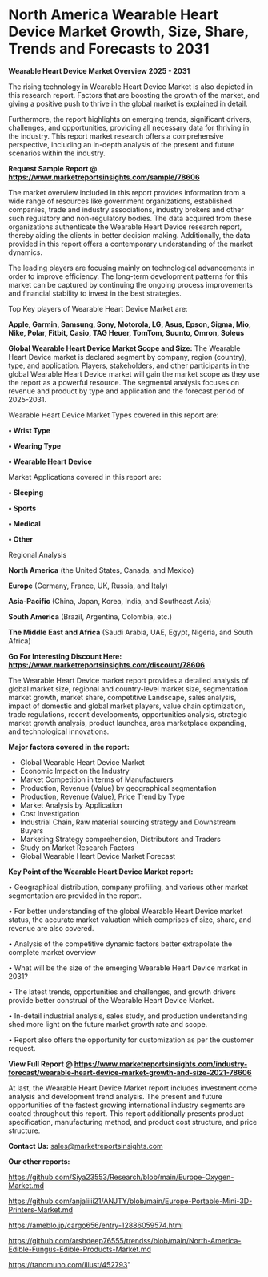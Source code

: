 # North America Wearable Heart Device Market Growth, Size, Share, Trends and Forecasts to 2031

<Strong> Wearable Heart Device Market Overview 2025 - 2031</strong>

The rising technology in Wearable Heart Device Market is also depicted in this research report. Factors that are boosting the growth of the market, and giving a positive push to thrive in the global market is explained in detail.

Furthermore, the report highlights on emerging trends, significant drivers, challenges, and opportunities, providing all necessary data for thriving in the industry. This report market research offers a comprehensive perspective, including an in-depth analysis of the present and future scenarios within the industry.

<strong>Request Sample Report @ <a href=https://www.marketreportsinsights.com/sample/78606>https://www.marketreportsinsights.com/sample/78606</a></strong>

The market overview included in this report provides information from a wide range of resources like government organizations, established companies, trade and industry associations, industry brokers and other such regulatory and non-regulatory bodies. The data acquired from these organizations authenticate the Wearable Heart Device research report, thereby aiding the clients in better decision making. Additionally, the data provided in this report offers a contemporary understanding of the market dynamics.

The leading players are focusing mainly on technological advancements in order to improve efficiency. The long-term development patterns for this market can be captured by continuing the ongoing process improvements and financial stability to invest in the best strategies.

Top Key players of Wearable Heart Device Market are:

<strong>Apple, Garmin, Samsung, Sony, Motorola, LG, Asus, Epson, Sigma, Mio, Nike, Polar, Fitbit, Casio, TAG Heuer, TomTom, Suunto, Omron, Soleus</strong>

<strong><b>Global Wearable Heart Device Market Scope and Size:</b></strong>
The Wearable Heart Device market is declared segment by company, region (country), type, and application. Players, stakeholders, and other participants in the global Wearable Heart Device market will gain the market scope as they use the report as a powerful resource. The segmental analysis focuses on revenue and product by type and application and the forecast period of 2025-2031.

Wearable Heart Device Market Types covered in this report are:

<strong>• Wrist Type

• Wearing Type

• Wearable Heart Device</strong>

Market Applications covered in this report are:

<strong>• Sleeping

• Sports

• Medical

• Other</strong> 

Regional Analysis

<strong>North America</strong> (the United States, Canada, and Mexico)

<strong>Europe</strong> (Germany, France, UK, Russia, and Italy)

<strong>Asia-Pacific</strong> (China, Japan, Korea, India, and Southeast Asia)

<strong>South America</strong> (Brazil, Argentina, Colombia, etc.)

<strong>The Middle East and Africa</strong> (Saudi Arabia, UAE, Egypt, Nigeria, and South Africa)

<strong>Go For Interesting Discount Here: <a href=https://www.marketreportsinsights.com/discount/78606>https://www.marketreportsinsights.com/discount/78606</a></strong>

The Wearable Heart Device market report provides a detailed analysis of global market size, regional and country-level market size, segmentation market growth, market share, competitive Landscape, sales analysis, impact of domestic and global market players, value chain optimization, trade regulations, recent developments, opportunities analysis, strategic market growth analysis, product launches, area marketplace expanding, and technological innovations.

<strong><b>Major factors covered in the report:</b></strong>
<ul>
  <li>Global Wearable Heart Device Market </li>
  <li>Economic Impact on the Industry</li>
  <li>Market Competition in terms of Manufacturers</li>
  <li>Production, Revenue (Value) by geographical segmentation</li>
  <li>Production, Revenue (Value), Price Trend by Type</li>
  <li>Market Analysis by Application</li>
  <li>Cost Investigation</li>
  <li>Industrial Chain, Raw material sourcing strategy and Downstream Buyers</li>
  <li>Marketing Strategy comprehension, Distributors and Traders</li>
  <li>Study on Market Research Factors</li>
  <li>Global Wearable Heart Device Market Forecast</li>
</ul>

<strong><b>Key Point of the Wearable Heart Device Market report:</b></strong>

• Geographical distribution, company profiling, and various other market segmentation are provided in the report.

• For better understanding of the global Wearable Heart Device market status, the accurate market valuation which comprises of size, share, and revenue are also covered.

• Analysis of the competitive dynamic factors better extrapolate the complete market overview

• What will be the size of the emerging Wearable Heart Device market in 2031?

• The latest trends, opportunities and challenges, and growth drivers provide better construal of the Wearable Heart Device Market.

• In-detail industrial analysis, sales study, and production understanding shed more light on the future market growth rate and scope.

• Report also offers the opportunity for customization as per the customer request.

<strong><b>View Full Report @ <a href=https://www.marketreportsinsights.com/industry-forecast/wearable-heart-device-market-growth-and-size-2021-78606>https://www.marketreportsinsights.com/industry-forecast/wearable-heart-device-market-growth-and-size-2021-78606</a></b></strong>


At last, the Wearable Heart Device Market report includes investment come analysis and development trend analysis. The present and future opportunities of the fastest growing international industry segments are coated throughout this report. This report additionally presents product specification, manufacturing method, and product cost structure, and price structure.

<strong>Contact Us:</strong>
sales@marketreportsinsights.com

<strong>Our other reports:</strong>

<a href=https://github.com/Siya23553/Research/blob/main/Europe-Oxygen-Market.md>https://github.com/Siya23553/Research/blob/main/Europe-Oxygen-Market.md</a>

<a href=https://github.com/anjaliiii21/ANJTY/blob/main/Europe-Portable-Mini-3D-Printers-Market.md>https://github.com/anjaliiii21/ANJTY/blob/main/Europe-Portable-Mini-3D-Printers-Market.md</a>

<a href=https://ameblo.jp/cargo656/entry-12886059574.html>https://ameblo.jp/cargo656/entry-12886059574.html</a>

<a href=https://github.com/arshdeep76555/trendss/blob/main/North-America-Edible-Fungus-Edible-Products-Market.md>https://github.com/arshdeep76555/trendss/blob/main/North-America-Edible-Fungus-Edible-Products-Market.md</a>

<a href=https://tanomuno.com/illust/452793>https://tanomuno.com/illust/452793</a>"
